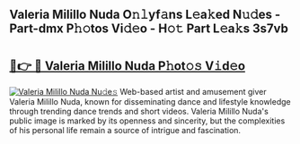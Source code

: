 ## Valeria Milillo Nuda O𝚗𝚕yf𝚊ns L𝚎a𝚔ed N𝚞𝚍es - Part-dmx P𝚑𝚘tos Vi𝚍𝚎o - H𝚘𝚝 Part L𝚎a𝚔s 3s7vb

# <h2><a href="http://kf5y8w.oniu.top/?m=Valeria+Milillo+Nuda">🔗👉 🔴 Valeria Milillo Nuda P𝚑ot𝚘𝚜 V𝚒d𝚎o</a></h2>

[![Valeria Milillo Nuda Nu𝚍e𝚜](https://i.imgur.com/0qMVB7G.gif)](http://kf5y8w.oniu.top/?m=Valeria+Milillo+Nuda)
Web-based artist and amusement giver Valeria Milillo Nuda, known for disseminating dance and lifestyle knowledge through trending dance trends and short videos. Valeria Milillo Nuda's public image is marked by its openness and sincerity, but the complexities of his personal life remain a source of intrigue and fascination.  
